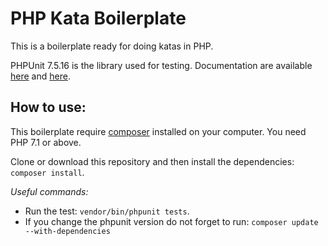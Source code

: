 PHP Kata Boilerplate
====================
This is a boilerplate ready for doing katas in PHP.

PHPUnit 7.5.16 is the library used for testing. Documentation are available [here](https://phpunit.de/index.html) and [here](https://phpunit.readthedocs.io/en/7.5/).

## How to use:
This boilerplate require [composer](https://getcomposer.org) installed on your computer. You need PHP 7.1 or above.

Clone or download this repository and then install the dependencies: `composer install`.  


*Useful commands:*
* Run the test: `vendor/bin/phpunit tests`.   
* If you change the phpunit version do not forget to run: `composer update --with-dependencies` 
